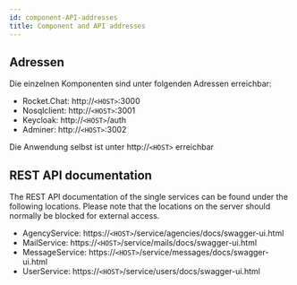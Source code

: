 ```yaml
---
id: component-API-addresses
title: Component and API addresses
---
```


## Adressen
Die einzelnen Komponenten sind unter folgenden Adressen erreichbar:

* Rocket.Chat: http://`<HOST>`:3000
* Nosqlclient: http://`<HOST>`:3001
* Keycloak: http://`<HOST>`/auth
* Adminer: http://`<HOST>`:3002

Die Anwendung selbst ist unter http://`<HOST>` erreichbar

## REST API documentation
The REST API documentation of the single services can be found under the following locations. Please note that the locations on the server should normally be blocked for external access.

* AgencyService: https://`<HOST>`/service/agencies/docs/swagger-ui.html
* MailService: https://`<HOST>`/service/mails/docs/swagger-ui.html
* MessageService: https://`<HOST>`/service/messages/docs/swagger-ui.html
* UserService: https://`<HOST>`/service/users/docs/swagger-ui.html
